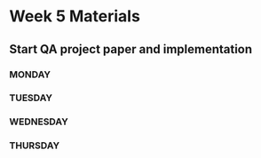 # Week 5 Materials
## Start QA project paper and implementation
### MONDAY



### TUESDAY



### WEDNESDAY



### THURSDAY


